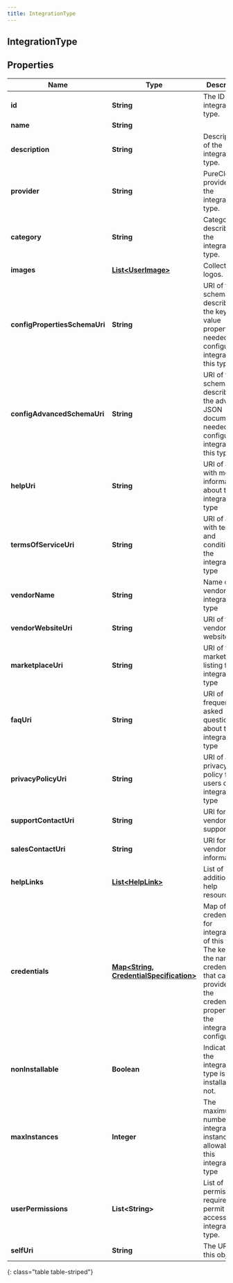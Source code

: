 ```yaml
---
title: IntegrationType
---
```

## IntegrationType


## Properties

| Name | Type | Description | Notes |
| ------------ | ------------- | ------------- | ------------- |
| **id** | <!----><!---->**String**<!----> | The ID of the integration type. |  |
| **name** | <!----><!---->**String**<!----> |  |  [optional] |
| **description** | <!----><!---->**String**<!----> | Description of the integration type. |  [optional] |
| **provider** | <!----><!---->**String**<!----> | PureCloud provider of the integration type. |  [optional] |
| **category** | <!----><!---->**String**<!----> | Category describing the integration type. |  [optional] |
| **images** | <!----><!---->[**List&lt;UserImage&gt;**](UserImage.html)<!----> | Collection of logos. |  [optional] |
| **configPropertiesSchemaUri** | <!----><!---->**String**<!----> | URI of the schema describing the key-value properties needed to configure an integration of this type. |  [optional] |
| **configAdvancedSchemaUri** | <!----><!---->**String**<!----> | URI of the schema describing the advanced JSON document needed to configure an integration of this type. |  [optional] |
| **helpUri** | <!----><!---->**String**<!----> | URI of a page with more information about the integration type |  [optional] |
| **termsOfServiceUri** | <!----><!---->**String**<!----> | URI of a page with terms and conditions for the integration type |  [optional] |
| **vendorName** | <!----><!---->**String**<!----> | Name of the vendor of this integration type |  [optional] |
| **vendorWebsiteUri** | <!----><!---->**String**<!----> | URI of the vendor&#39;s website |  [optional] |
| **marketplaceUri** | <!----><!---->**String**<!----> | URI of the marketplace listing for this integration type |  [optional] |
| **faqUri** | <!----><!---->**String**<!----> | URI of frequently asked questions about the integration type |  [optional] |
| **privacyPolicyUri** | <!----><!---->**String**<!----> | URI of a privacy policy for users of the integration type |  [optional] |
| **supportContactUri** | <!----><!---->**String**<!----> | URI for vendor support |  [optional] |
| **salesContactUri** | <!----><!---->**String**<!----> | URI for vendor sales information |  [optional] |
| **helpLinks** | <!----><!---->[**List&lt;HelpLink&gt;**](HelpLink.html)<!----> | List of links to additional help resources |  [optional] |
| **credentials** | <!----><!---->[**Map&lt;String, CredentialSpecification&gt;**](CredentialSpecification.html)<!----> | Map of credentials for integrations of this type. The key is the name of a credential that can be provided in the credentials property of the integration configuration. |  [optional] |
| **nonInstallable** | <!----><!---->**Boolean**<!----> | Indicates if the integration type is installable or not. |  [optional] |
| **maxInstances** | <!----><!---->**Integer**<!----> | The maximum number of integration instances allowable for this integration type |  [optional] |
| **userPermissions** | <!----><!---->**List&lt;String&gt;**<!----> | List of permissions required to permit user access to the integration type. |  [optional] |
| **selfUri** | <!----><!---->**String**<!----> | The URI for this object |  [optional] |
{: class="table table-striped"}



